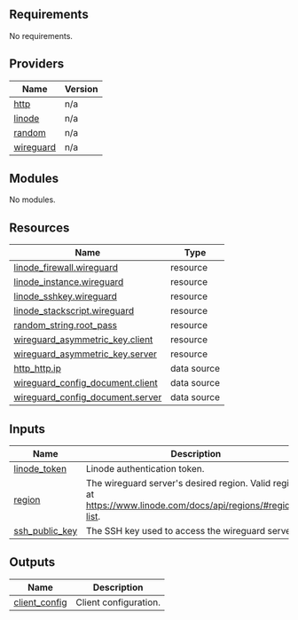 ## Requirements

No requirements.

## Providers

| Name | Version |
|------|---------|
| <a name="provider_http"></a> [http](#provider\_http) | n/a |
| <a name="provider_linode"></a> [linode](#provider\_linode) | n/a |
| <a name="provider_random"></a> [random](#provider\_random) | n/a |
| <a name="provider_wireguard"></a> [wireguard](#provider\_wireguard) | n/a |

## Modules

No modules.

## Resources

| Name | Type |
|------|------|
| [linode_firewall.wireguard](https://registry.terraform.io/providers/linode/linode/latest/docs/resources/firewall) | resource |
| [linode_instance.wireguard](https://registry.terraform.io/providers/linode/linode/latest/docs/resources/instance) | resource |
| [linode_sshkey.wireguard](https://registry.terraform.io/providers/linode/linode/latest/docs/resources/sshkey) | resource |
| [linode_stackscript.wireguard](https://registry.terraform.io/providers/linode/linode/latest/docs/resources/stackscript) | resource |
| [random_string.root_pass](https://registry.terraform.io/providers/hashicorp/random/latest/docs/resources/string) | resource |
| [wireguard_asymmetric_key.client](https://registry.terraform.io/providers/OJFord/wireguard/latest/docs/resources/asymmetric_key) | resource |
| [wireguard_asymmetric_key.server](https://registry.terraform.io/providers/OJFord/wireguard/latest/docs/resources/asymmetric_key) | resource |
| [http_http.ip](https://registry.terraform.io/providers/hashicorp/http/latest/docs/data-sources/http) | data source |
| [wireguard_config_document.client](https://registry.terraform.io/providers/OJFord/wireguard/latest/docs/data-sources/config_document) | data source |
| [wireguard_config_document.server](https://registry.terraform.io/providers/OJFord/wireguard/latest/docs/data-sources/config_document) | data source |

## Inputs

| Name | Description | Type | Default | Required |
|------|-------------|------|---------|:--------:|
| <a name="input_linode_token"></a> [linode\_token](#input\_linode\_token) | Linode authentication token. | `string` | n/a | yes |
| <a name="input_region"></a> [region](#input\_region) | The wireguard server's desired region. Valid regions at https://www.linode.com/docs/api/regions/#regions-list. | `string` | n/a | yes |
| <a name="input_ssh_public_key"></a> [ssh\_public\_key](#input\_ssh\_public\_key) | The SSH key used to access the wireguard server. | `string` | n/a | yes |

## Outputs

| Name | Description |
|------|-------------|
| <a name="output_client_config"></a> [client\_config](#output\_client\_config) | Client configuration. |
